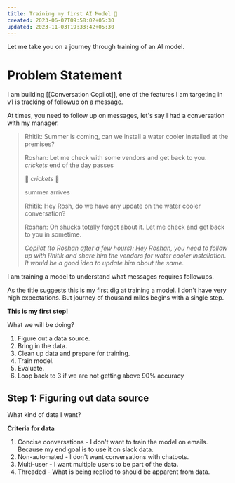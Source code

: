 ```yaml
---
title: Training my first AI Model 🤖
created: 2023-06-07T09:58:02+05:30
updated: 2023-11-03T19:33:42+05:30
---
```


Let me take you on a journey through training of an AI model.

# Problem Statement

I am building [[Conversation Copilot]], one of the features I am targeting in v1 is tracking of followup on a message.

At times, you need to follow up on messages, let's say I had a conversation with my manager.

> Rhitik: Summer is coming, can we install a water cooler installed at the premises?
>
>
> Roshan:  Let me check with some vendors and get back to you.
> *crickets* end of the day passes
>
>
> 🦗 *crickets* 🦗 
>
>
> summer arrives
>
>
> Rhitik: Hey Rosh, do we have any update on the water cooler conversation?
>
>
> Roshan: Oh shucks totally forgot about it. Let me check and get back to you in sometime.
>
>
> *Copilot (to Roshan after a few hours): Hey Roshan, you need to follow up with Rhitik and share him the vendors for water cooler installation. It would be a good idea to update him about the same.*

I am training a model to understand what messages requires followups.

As the title suggests this is my first dig at training a model. I don't have very high expectations. But journey of thousand miles begins with a single step.

**This is my first step!**

What we will be doing?

1. Figure out a data source.
2. Bring in the data.
3. Clean up data and prepare for training.
4. Train model.
5. Evaluate.
6. Loop back to 3 if we are not getting above 90% accuracy


## Step 1: Figuring out data source

What kind of data I want?

**Criteria for data**
1. Concise conversations - I don't want to train the model on emails. Because my end goal is to use it on slack data.
2. Non-automated - I don't want conversations with chatbots.
3. Multi-user - I want multiple users to be part of the data.
4. Threaded - What is being replied to should be apparent from data.

